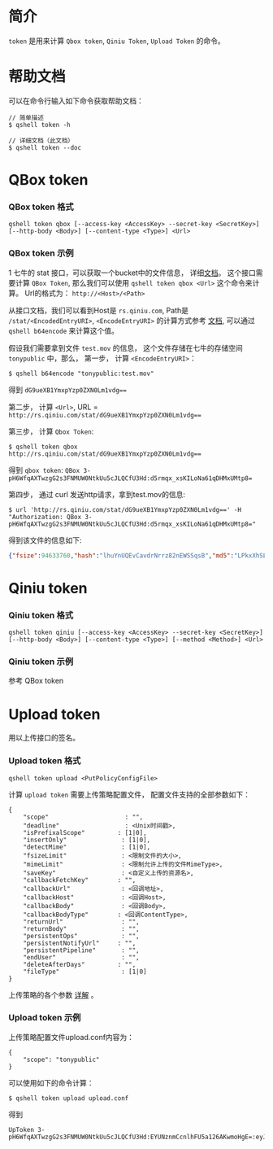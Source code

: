 # 简介
`token` 是用来计算 `Qbox token`, `Qiniu Token`, `Upload Token` 的命令。

# 帮助文档
可以在命令行输入如下命令获取帮助文档：
```
// 简单描述
$ qshell token -h 

// 详细文档（此文档）
$ qshell token --doc
```


# QBox token
### QBox token 格式
```
qshell token qbox [--access-key <AccessKey> --secret-key <SecretKey>] [--http-body <Body>] [--content-type <Type>] <Url>
```

### QBox token 示例
1 七牛的 stat 接口，可以获取一个bucket中的文件信息， 详细[文档](https://developer.qiniu.com/kodo/api/1308/stat)。
这个接口需要计算 `QBox Token`, 那么我们可以使用 `qshell token qbox <Url>` 这个命令来计算。
Url的格式为： `http://<Host>/<Path>`

从接口文档，我们可以看到Host是 `rs.qiniu.com`,  Path是 `/stat/<EncodedEntryURI>`, `<EncodeEntryURI>` 的计算方式参考
[文档](https://developer.qiniu.com/kodo/api/1276/data-format), 可以通过`qshell b64encode` 来计算这个值。

假设我们需要拿到文件 `test.mov` 的信息， 这个文件存储在七牛的存储空间 `tonypublic` 中，那么，
第一步， 计算 `<EncodeEntryURI>`：
```
$ qshell b64encode "tonypublic:test.mov"
```
得到 `dG9ueXB1YmxpYzp0ZXN0Lm1vdg==`

第二步， 计算 `<Url>`, URL = `http://rs.qiniu.com/stat/dG9ueXB1YmxpYzp0ZXN0Lm1vdg==`

第三步， 计算 `Qbox Token`:
```
$ qshell token qbox http://rs.qiniu.com/stat/dG9ueXB1YmxpYzp0ZXN0Lm1vdg==
```

得到 `qbox token`: `QBox 3-pH6WfqAXTwzgG2s3FNMUW0NtkUu5cJLQCfU3Hd:d5rmqx_xsKILoNa61qDHMxUMtp8=`

第四步， 通过 curl 发送http请求，拿到test.mov的信息:
```
$ url 'http://rs.qiniu.com/stat/dG9ueXB1YmxpYzp0ZXN0Lm1vdg==' -H "Authorization: QBox 3-pH6WfqAXTwzgG2s3FNMUW0NtkUu5cJLQCfU3Hd:d5rmqx_xsKILoNa61qDHMxUMtp8="
```
得到该文件的信息如下:
```json
{"fsize":94633760,"hash":"lhuYnUQEvCavdrNrrz82nEWSSqsB","md5":"LPkxXhSLb5fb9fxrLUghkA==","mimeType":"text/html","putTime":15289618585925391,"type":0}
```



# Qiniu token
### Qiniu token 格式
```
qshell token qiniu [--access-key <AccessKey> --secret-key <SecretKey>] [--http-body <Body>] [--content-type <Type>] [--method <Method>] <Url>
```
### Qiniu token 示例
参考 QBox token 



# Upload token
用以上传接口的签名。

### Upload token 格式
```
qshell token upload <PutPolicyConfigFile>
```
计算 `upload token` 需要上传策略配置文件， 配置文件支持的全部参数如下：
```
{
	"scope"                     : "",
	"deadline"                  : <Unix时间戳>,
	"isPrefixalScope"         : [1|0],
	"insertOnly"               : [1|0],
	"detectMime"               : [1|0],
	"fsizeLimit"               : <限制文件的大小>,
	"mimeLimit"                : <限制允许上传的文件MimeType>,
	"saveKey"                  : <自定义上传的资源名>,
	"callbackFetchKey"        : "",
	"callbackUrl"              : <回调地址>,
	"callbackHost"             : <回调Host>,
	"callbackBody"             : <回调Body>,
	"callbackBodyType"        : <回调ContentType>,
	"returnUrl"                : "",
	"returnBody"               : "",
	"persistentOps"            : "",
	"persistentNotifyUrl"     : "",
	"persistentPipeline"       : "",
	"endUser"                  : "",
	"deleteAfterDays"         : "",
	"fileType"                 : [1|0]
}
```
上传策略的各个参数 [详解](https://developer.qiniu.com/kodo/manual/1206/put-policy) 。

### Upload token 示例
上传策略配置文件upload.conf内容为：
```
{
    "scope": "tonypublic"
}
```
可以使用如下的命令计算：
```
$ qshell token upload upload.conf
```
得到
```
UpToken 3-pH6WfqAXTwzgG2s3FNMUW0NtkUu5cJLQCfU3Hd:EYUNznmCcnlhFU5a126AKwmoHgE=:eyJzY29wZSI6InRvbnlwdWJsaWMiLCJkZWFkbGluZSI6MTU0NDQzMjY5MH0=
```
